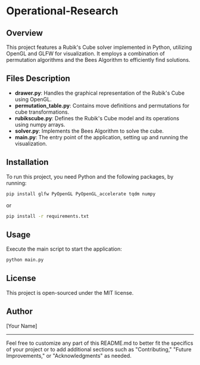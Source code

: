 # Operational-Research

## Overview
This project features a Rubik's Cube solver implemented in Python, utilizing OpenGL and GLFW for visualization. It employs a combination of permutation algorithms and the Bees Algorithm to efficiently find solutions.

## Files Description
- **drawer.py**: Handles the graphical representation of the Rubik's Cube using OpenGL.
- **permutation_table.py**: Contains move definitions and permutations for cube transformations.
- **rubikscube.py**: Defines the Rubik's Cube model and its operations using numpy arrays.
- **solver.py**: Implements the Bees Algorithm to solve the cube.
- **main.py**: The entry point of the application, setting up and running the visualization.

## Installation
To run this project, you need Python and the following packages, by running:
```bash
pip install glfw PyOpenGL PyOpenGL_accelerate tqdm numpy

```

or 

```bash
pip install -r requirements.txt
```

## Usage
Execute the main script to start the application:
```bash
python main.py
```

## License
This project is open-sourced under the MIT license.

## Author
[Your Name]

---

Feel free to customize any part of this README.md to better fit the specifics of your project or to add additional sections such as "Contributing," "Future Improvements," or "Acknowledgments" as needed.